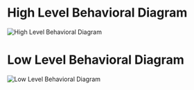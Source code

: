 # High Level Behavioral Diagram 
![High Level Behavioral Diagram ](https://github.com/average1129/STEPin-Mini-Project-/blob/main/2_Architecture/High%20Level%20BehavioralDiagram.jpg)



# Low Level Behavioral Diagram 
![Low Level Behavioral Diagram ](https://github.com/average1129/STEPin-Mini-Project-/blob/main/2_Architecture/Low%20Level%20Behavioral%20Diagram%20(1).jpg)
